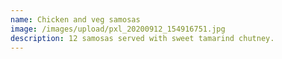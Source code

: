 ```yaml
---
name: Chicken and veg samosas
image: /images/upload/pxl_20200912_154916751.jpg
description: 12 samosas served with sweet tamarind chutney.
---
```

